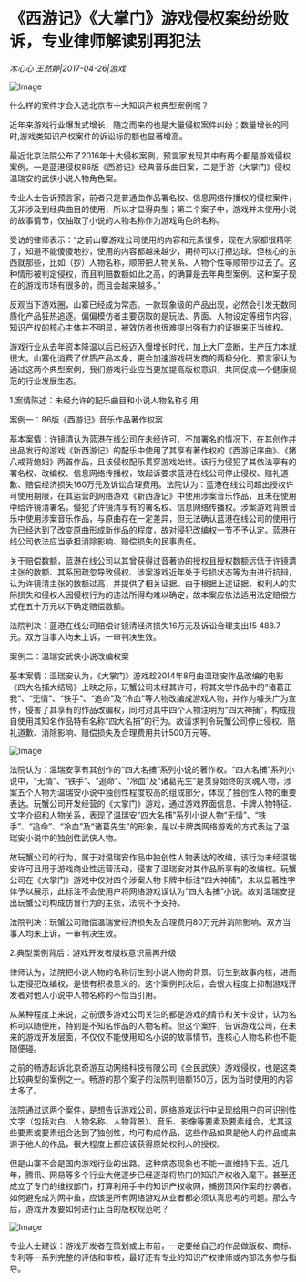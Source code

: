 # 《西游记》《大掌门》游戏侵权案纷纷败诉，专业律师解读别再犯法

*木心心 王然婷|2017-04-26|游戏*

![Image](http://p2.pstatp.com/large/37c70001c22aadd699ea)

什么样的案件才会入选北京市十大知识产权典型案例呢？

近年来游戏行业爆发式增长，随之而来的也是大量侵权案件纠纷；数量增长的同时,游戏类知识产权案件的诉讼标的额也显著增高。

最近北京法院公布了2016年十大侵权案例，预言家发现其中有两个都是游戏侵权案例。一是蓝港侵权86版《西游记》经典音乐曲目案，二是手游《大掌门》侵权温瑞安的武侠小说人物角色案。

专业人士告诉预言家，前者只是普通曲作品署名权、信息网络传播权的侵权案件，无非涉及到经典曲目的使用，所以才显得典型；第二个案子中，游戏并未使用小说的故事情节，仅抽取了小说的人物名称作为游戏角色的名称。

受访的律师表示：“之前山寨游戏公司使用的内容和元素很多，现在大家都很精明了，知道不能傻傻地抄，使用的内容都越来越少，期待可以打擦边球。但核心的东西就那些，比如（抄）人物名称，顺带把人物关系、人物个性等顺带抄过去了。这种情形被判定侵权，而且判赔数额如此之高，的确算是去年典型案例。这种案子现在的游戏市场有很多的，而且会越来越多。”

反观当下游戏圈，山寨已经成为常态。一款现象级的产品出现，必然会引发无数同质化产品狂热追逐。偏偏模仿者主要窃取的是玩法、界面、人物设定等细节内容，知识产权的核心主体并不明显，被效仿者也很难提出强有力的证据来正当维权。

游戏行业从去年资本降温以后已经迈入慢增长时代，加上大厂垄断，生产压力本就很大。山寨化消费了优质产品本身，更会加速游戏研发商的两极分化。预言家认为通过这两个典型案例，我们游戏行业应当更加提高版权意识，共同促成一个健康规范的行业发展生态。

1.案情陈述：未经允许的配乐曲目和小说人物名称引用

案例一：86版《西游记》音乐作品著作权案

基本案情：许镜清认为蓝港在线公司在未经许可、不加署名的情况下，在其创作并出品发行的游戏《新西游记》的配乐中使用了其享有著作权的《西游记序曲》、《猪八戒背媳妇》两首作品，且该侵权配乐贯穿游戏始终。该行为侵犯了其依法享有的署名权、改编权、信息网络传播权，故起诉要求蓝港在线公司停止侵权、赔礼道歉、赔偿经济损失160万元及诉讼合理费用。法院认为：蓝港在线公司超出授权许可使用期限，在其运营的网络游戏《新西游记》中使用涉案音乐作品，且未在使用中给许镜清署名，侵犯了许镜清享有的署名权、信息网络传播权。涉案游戏背景音乐中使用涉案音乐作品，与原曲存在一定差异，但无法确认蓝港在线公司的使用行为已经达到了改变原曲形成新作品的程度，故对侵犯改编权一节不予认定。蓝港在线公司依法应当承担消除影响、赔偿损失的民事责任。

关于赔偿数额，蓝港在线公司以其曾获得过音著协的授权且授权数额远低于许镜清主张的数额、其系因疏忽导致侵权、涉案游戏近年处于亏损状态等为由进行抗辩，认为许镜清主张的数额过高，并提供了相关证据。由于根据上述证据，权利人的实际损失和侵权人因侵权行为的违法所得均难以确定，故本案应依法适用法定赔偿方式在五十万元以下确定赔偿数额。

法院判决：蓝港在线公司赔偿许镜清经济损失16万元及诉讼合理支出15 488.7元。双方当事人均未上诉，一审判决生效。

案例二：温瑞安武侠小说改编权案

基本案情：温瑞安认为，《大掌门》游戏趁2014年8月由温瑞安作品改编的电影《四大名捕大结局》上映之际，玩蟹公司未经其许可，将其文学作品中的“诸葛正我”、“无情”、“铁手”、“追命”及“冷血”等人物改编成游戏人物，并作为噱头广为宣传，侵害了其享有的作品改编权，同时对其中四个人物注明为“四大神捕”，构成擅自使用其知名作品特有名称“四大名捕”的行为。故请求判令玩蟹公司停止侵权、赔礼道歉、消除影响、赔偿损失及合理费用共计500万元等。

![Image](http://p3.pstatp.com/large/37cb0001be8ef2d08d35)

法院认为：温瑞安享有其创作的“四大名捕”系列小说的著作权。“四大名捕”系列小说中，“无情”、“铁手”、“追命”、“冷血”及“诸葛先生”是贯穿始终的灵魂人物，涉案五个人物为温瑞安小说中独创性程度较高的组成部分，体现了独创性人物的重要表达。玩蟹公司开发经营的《大掌门》游戏，通过游戏界面信息、卡牌人物特征、文字介绍和人物关系，表现了温瑞安“四大名捕”系列小说人物“无情”、“铁手”、“追命”、“冷血”及“诸葛先生”的形象，是以卡牌类网络游戏的方式表达了温瑞安小说中的独创性武侠人物。

故玩蟹公司的行为，属于对温瑞安作品中独创性人物表达的改编，该行为未经温瑞安许可且用于游戏商业性运营活动，侵害了温瑞安对其作品所享有的改编权。玩蟹公司在《大掌门》游戏中仅对四个涉案人物卡牌中标注“四大神捕”，未以显著性字体予以展示，此标注不会使用户将网络游戏误认为“四大名捕”小说。故对温瑞安提出玩蟹公司构成仿冒行为的主张，法院不予支持。

法院判决：玩蟹公司赔偿温瑞安经济损失及合理费用80万元并消除影响。双方当事人均未上诉，一审判决生效。

2.典型案例背后：游戏开发者版权意识需再升级

律师认为，法院把小说人物的名称衍生到小说人物的背景、衍生到故事内核，进而认定侵犯改编权，是很有积极意义的。这个案例判决后，会很大程度上抑制游戏开发者对他人小说中人物名称的不恰当引用。

从某种程度上来说，之前很多游戏公司关注的都是游戏的情节和关卡设计，认为名称可以随便用，特别是不知名作品的人物名称。但这个案件，告诉游戏公司，在未来的游戏开发层面，不仅仅不能使用知名小说的故事情节，连核心人物名称也不能随便碰。

之前的畅游起诉北京奇游互动网络科技有限公司《全民武侠》游戏侵权，也是这类比较典型的案例之一。畅游的那个案子的法院判赔额150万，因为当时使用的内容太多了。

法院通过这两个案件，是想告诉游戏公司，网络游戏运行中呈现给用户的可识别性文字（包括对白、人物名称、人物背景）、音乐、影像等要素及要素组合，尤其这些要素或要素组合达到了独创性，均可构成作品，这些作品如果是他人的作品或来源于他人的作品，很大程度上都应该获得原始权利人的授权。

但是山寨不会是国内游戏行业的出路，这种病态现象也不能一直维持下去。近几年，腾讯、网易等多个行业大佬逐步已经逐渐将热门的知识产权收入麾下。甚至还成立了专门的维权部门，打算利用手中的知识产权收网，捕捞顶风作案的抄袭者。如何避免成为网中鱼，应该是所有网络游戏从业者都必须认真思考的问题。那么今后，游戏开发要如何进行正当的版权规范呢？

![Image](http://p2.pstatp.com/large/37cb0001be8d3cd5a3b7)

专业人士建议：游戏开发者在策划或上市前，一定要给自己的作品做版权、商标、专利等一系列完整的评估和审核，最好还有专业的知识产权律师或内部法务参与指导。

